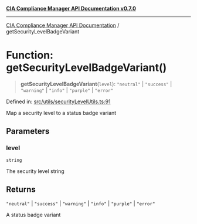 [**CIA Compliance Manager API Documentation v0.7.0**](../README.md)

***

[CIA Compliance Manager API Documentation](../globals.md) / getSecurityLevelBadgeVariant

# Function: getSecurityLevelBadgeVariant()

> **getSecurityLevelBadgeVariant**(`level`): `"neutral"` \| `"success"` \| `"warning"` \| `"info"` \| `"purple"` \| `"error"`

Defined in: [src/utils/securityLevelUtils.ts:91](https://github.com/Hack23/cia-compliance-manager/blob/main/src/utils/securityLevelUtils.ts#L91)

Map a security level to a status badge variant

## Parameters

### level

`string`

The security level string

## Returns

`"neutral"` \| `"success"` \| `"warning"` \| `"info"` \| `"purple"` \| `"error"`

A status badge variant

